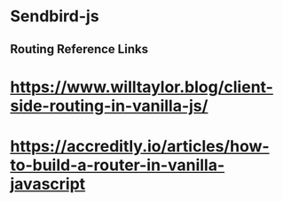 # Sendbird-js



## Routing Reference Links
# https://www.willtaylor.blog/client-side-routing-in-vanilla-js/
# https://accreditly.io/articles/how-to-build-a-router-in-vanilla-javascript
